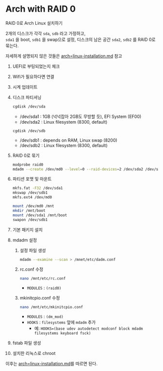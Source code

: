 # Arch with RAID 0

RAID 0로 Arch Linux 설치하기

2개의 디스크가 각각 `sda`, `sdb` 라고 가정하고,  
`sda1` 을 boot, `sdb1` 을 swap으로 설정, 디스크의 남은 공간 `sda2`, `sdb2` 를 RAID 0로 묶는다.

자세하게 설명되지 않은 것들은 [arch=linux-installation.md](arch=linux-installation.md) 참고

1. UEFI로 부팅되었는지 체크
1. Wifi가 필요하다면 연결
1. 시계 업데이트
1. 디스크 파티셔닝

    ```bash
    cgdisk /dev/sda
    ```
    - /dev/sda1 : 1GB (넉넉잡아 2GB도 무방할 듯), EFI System (EF00)
    - /dev/sda2 : Linux filesystem (8300, default)
    ```bash
    cgdisk /dev/sdb
    ```
    - /dev/sdb1 : depends on RAM, Linux swap (8200)
    - /dev/sdb2 : Linux filesystem (8300, default)

1. RAID 0로 묶기

    ```bash
    modprobe raid0
    mdadm --create /dev/md0 --level=0 --raid-devices=2 /dev/sda2 /dev/sdb2
    ```

1. 파티션 포맷 및 마운트

    ```bash
    mkfs.fat -F32 /dev/sda1
    mkswap /dev/sdb1
    mkfs.ext4 /dev/md0

    mount /dev/md0 /mnt
    mkdir /mnt/boot
    mount /dev/sda1 /mnt/boot
    swapon /dev/sdb1
    ```

1. 기본 패키지 설치

1. mdadm 설정
    1. 설정 파일 생성

        ```bash
        mdadm --examine --scan > /mnet/etc/dadm.conf
        ```

    1. rc.conf 수정

        ```bash
        nano /mnt/etc/rc.conf
        ```

        - `MODULES` : `(raid0)`
    1. mkinitcpio.conf 수정

        ```bash
        nano /mnt/etc/mkinitcpio.conf
        ```

        - `MODULES` : `(dm_mod)`
        - `HOOKS` : `filesystems` 앞에 `mdadm` 추가
          - 예: `HOOKS=(base udev autodetect modconf block mdadm filesystems keyboard fsck)`

1. fstab 파일 생성
1. 설치한 리눅스로 chroot

이후는 [arch=linux-installation.md](arch=linux-installation.md)를 따르면 된다.
